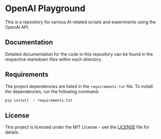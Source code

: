 # OpenAI Playground

This is a repository for various AI-related scripts and experiments using the OpenAI API.

## Documentation

Detailed documentation for the code in this repository can be found in the respective markdown files within each directory.


## Requirements

The project dependencies are listed in the `requirements.txt` file. To install the dependencies, run the following command:

```bash
pip install -r requirements.txt
```

## License

This project is licensed under the MIT License - see the [LICENSE](LICENSE) file for details.
